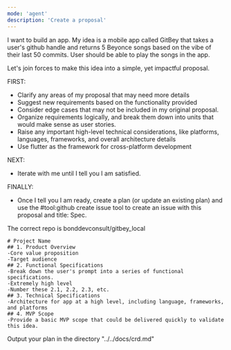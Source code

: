 ```yaml
---
mode: 'agent'
description: 'Create a proposal'
---
```


I want to build an app. My idea is a mobile app called GitBey that takes a user's github handle and returns 5 Beyonce songs based on the vibe of their last 50 commits. User should be able to play the songs in the app.

Let's join forces to make this idea into a simple, yet impactful proposal.

FIRST:
- Clarify any areas of my proposal that may need more details
- Suggest new requirements based on the functionality provided
- Consider edge cases that may not be included in my original proposal.
- Organize requirements logically, and break them down into units that would make sense as user stories.
- Raise any important high-level technical considerations, like platforms, languages, frameworks, and overall architecture details
- Use flutter as the framework for cross-platform development

NEXT:
- Iterate with me until I tell you I am satisfied.

FINALLY:
- Once I tell you I am ready, create a plan (or update an existing plan) and use the #tool:github create issue tool to create an issue with this proposal and title: Spec.

The correct repo is bonddevconsult/gitbey_local

```
# Project Name
## 1. Product Overview
-Core value proposition
-Target audience
## 2. Functional Specifications
-Break down the user's prompt into a series of functional specifications.
-Extremely high level
-Number these 2.1, 2.2, 2.3, etc.
## 3. Technical Specifications
-Architecture for app at a high level, including language, frameworks, and platforms
## 4. MVP Scope
-Provide a basic MVP scope that could be delivered quickly to validate this idea.
```

Output your plan in the directory "../../docs/crd.md"